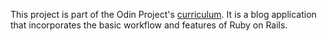 This project is part of the Odin Project's [curriculum](https://www.theodinproject.com/courses/web-development-101/lessons/ruby-on-rails). It is a blog application that incorporates the basic workflow and features of Ruby on Rails. 
